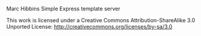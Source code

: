 Marc Hibbins
Simple Express template server

This work is licensed under a Creative Commons Attribution-ShareAlike 3.0 Unported License: http://creativecommons.org/licenses/by-sa/3.0
